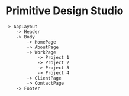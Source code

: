 # Primitive Design Studio

    -> AppLayout
        -> Header
        -> Body
            -> HomePage
            -> AboutPage
            -> WorkPage
                -> Project 1
                -> Project 2
                -> Project 3
                -> Project 4
            -> ClientPage
            -> ContactPage
        -> Footer
